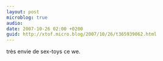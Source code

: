 ```yaml
---
layout: post
microblog: true
audio: 
date: 2007-10-26 02:00 +0200
guid: http://xtof.micro.blog/2007/10/26/t365939062.html
---
```

très envie de sex-toys ce we.
